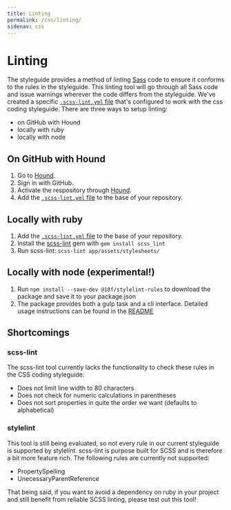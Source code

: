 ```yaml
---
title: Linting
permalink: /css/linting/
sidenav: css
---
```

# Linting
The styleguide provides a method of linting [Sass] code to ensure it conforms
to the rules in the styleguide. This linting tool will go through all Sass code
and issue warnings wherever the code differs from the styleguide. We've created
a specific [`.scss-lint.yml` file][scss-lint yaml] that's configured to work
with the css coding styleguide. There are three ways to setup linting:

* on GitHub with Hound
* locally with ruby
* locally with node

## On GitHub with Hound
1. Go to [Hound](https://houndci.com/).
2. Sign in with GitHub.
3. Activate the respository through [Hound](https://houndci.com/repos).
4. Add the [`.scss-lint.yml` file][scss-lint yaml] to the base of your
   repository.

## Locally with ruby
1. Add the [`.scss-lint.yml` file][scss-lint yaml] to the base of your
   repository.
2. Install the [scss-lint] gem with `gem install scss_lint`
3. Run scss-lint: `scss-lint app/assets/stylesheets/`

## Locally with node (experimental!)
1. Run `npm install --save-dev @18f/stylelint-rules` to download the package and save it to your package.json
2. The package provides both a gulp task and a cli interface. Detailed usage instructions can be found in the [README](https://github.com/18F/stylelint-rules)

## Shortcomings

### scss-lint

The scss-lint tool currently lacks the functionality to check these rules in
the CSS coding styleguide:

- Does not limit line width to 80 characters
- Does not check for numeric calculations in parentheses
- Does not sort properties in quite the order we want (defaults to
  alphabetical)

### stylelint

This tool is still being evaluated, so not every rule in our current styleguide
is supported by stylelint. scss-lint is purpose built for SCSS and is therefore
a bit more feature rich. The following rules are currently not supported:

- PropertySpelling
- UnecessaryParentReference

That being said, if you want to avoid a dependency on ruby in your project and
still benefit from reliable SCSS linting, please test out this tool!


[Sass]: http://sass-lang.com/
[scss-lint]: https://github.com/brigade/scss-lint
[scss-lint yaml]: https://raw.githubusercontent.com/18F/frontend/18f-pages-staging/.scss-lint.yml
[stylelint-rules]: https://github.com/18F/stylelint-rules
